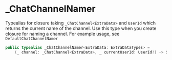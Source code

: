 # \_ChatChannelNamer

Typealias for closure taking `_ChatChannel<ExtraData>` and `UserId` which returns
the current name of the channel. Use this type when you create closure for naming a channel.
For example usage, see `DefaultChatChannelNamer`

``` swift
public typealias _ChatChannelNamer<ExtraData: ExtraDataTypes> =
    (_ channel: _ChatChannel<ExtraData>, _ currentUserId: UserId?) -> String?
```
